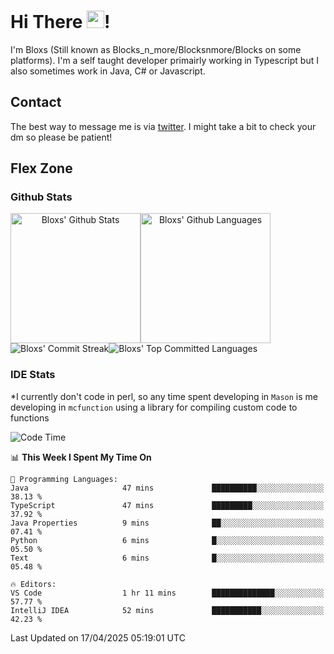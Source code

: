 # Hi There <img src="https://media.giphy.com/media/hvRJCLFzcasrR4ia7z/giphy.gif" width="28">!
I'm Bloxs (Still known as Blocks_n_more/Blocksnmore/Blocks on some platforms). I'm a self taught developer primairly working in Typescript but I also sometimes work in Java, C# or Javascript. 

## Contact
The best way to message me is via [twitter](https://twitter.com/blocksnmore). I might take a bit to check your dm so please be patient!

## Flex Zone
### Github Stats
<div style="display: flex;" align="center">
  <img src="https://readme-stats-gules.vercel.app/api?username=Blocksnmore&bg_color=23272A&show_icons=true&count_private=true&title_color=fff&text_color=fff&icon_color=3d34eb&hide_border=true&border_radius=10" alt="Bloxs' Github Stats" style="height: 13rem" />
 <img src="https://readme-stats-gules.vercel.app/api/top-langs/?username=Blocksnmore&layout=donut&count_private=true&hide_border=true&bg_color=23272A&title_color=fff&text_color=fff&icon_color=3d34eb&border_radius=10" alt="Bloxs' Github Languages" style="height: 13rem;" />
</div>
<div style="display: flex;" align="center">
  <img src="https://streak-stats.demolab.com?user=Blocksnmore&theme=github-dark-blue&hide_border=true" alt="Bloxs' Commit Streak">
  <img src="http://github-profile-summary-cards.vercel.app/api/cards/most-commit-language?username=Blocksnmore&theme=github_dark" alt="Bloxs' Top Committed Languages">
</div>

### IDE Stats
*I currently don't code in perl, so any time spent developing in `Mason` is me developing in `mcfunction` using a library for compiling custom code to functions
<!--START_SECTION:waka-->
![Code Time](http://img.shields.io/badge/Code%20Time-934%20hrs%2050%20mins-blue)

📊 **This Week I Spent My Time On** 

```text
💬 Programming Languages: 
Java                     47 mins             ██████████░░░░░░░░░░░░░░░   38.13 % 
TypeScript               47 mins             █████████░░░░░░░░░░░░░░░░   37.92 % 
Java Properties          9 mins              ██░░░░░░░░░░░░░░░░░░░░░░░   07.41 % 
Python                   6 mins              █░░░░░░░░░░░░░░░░░░░░░░░░   05.50 % 
Text                     6 mins              █░░░░░░░░░░░░░░░░░░░░░░░░   05.48 % 

🔥 Editors: 
VS Code                  1 hr 11 mins        ██████████████░░░░░░░░░░░   57.77 % 
IntelliJ IDEA            52 mins             ███████████░░░░░░░░░░░░░░   42.23 % 
```


 Last Updated on 17/04/2025 05:19:01 UTC
<!--END_SECTION:waka-->
